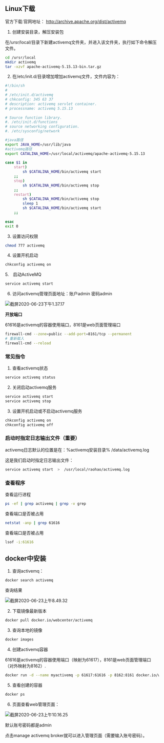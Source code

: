 ## Linux下载

官方下载:官网地址： http://archive.apache.org/dist/activemq

1. 创建安装目录，解压安装包

在/ursr/local/目录下新建activemq文件夹，并进入该文件夹，执行如下命令解压文件。

```sh
cd /ursr/local
mkdir activemq
tar -xzvf apache-activemq-5.15.13-bin.tar.gz
```

2. 在/etc/init.d/目录增加增加activemq文件，文件内容为：

```sh
#!/bin/sh
#
# /etc/init.d/activemq
# chkconfig: 345 63 37
# description: activemq servlet container.
# processname: activemq 5.15.13
 
# Source function library.
#. /etc/init.d/functions
# source networking configuration.
#. /etc/sysconfig/network

#java路径
export JAVA_HOME=/usr/lib/java
#activemq路径
export CATALINA_HOME=/usr/local/activemq/apache-activemq-5.15.13
 
case $1 in
    start)
        sh $CATALINA_HOME/bin/activemq start
    ;;
    stop)
        sh $CATALINA_HOME/bin/activemq stop
    ;;
    restart)
        sh $CATALINA_HOME/bin/activemq stop
        sleep 1
        sh $CATALINA_HOME/bin/activemq start
    ;;
 
esac
exit 0
```

3. 设置访问权限

```sh
chmod 777 activemq
```

4. 设置开机启动

```sh
chkconfig activemq on
```

5.　启动ActiveMQ

```sh
service activemq start
```

6. 访问activemq管理页面地址：账户admin  密码admin

![截屏2020-06-23下午1.37.17](https://gitee.com/Sunxz007/PicStorage/raw/master/imgs/20200623133831.png)

**开放端口**

61616是activemq的容器使用端口，8161是web页面管理端口

```sh
firewall-cmd --zone=public --add-port=8161/tcp --permanent
# 重新载入
firewall-cmd --reload
```

### 常见指令

1. 查看activemq状态

```sh
service activemq status
```

2. 关闭启动activemq服务

```sh
service activemq start
service activemq stop
```

3. 设置开机启动或不启动activemq服务

```sh
chkconfig activemq on
chkconfig activemq off
```

### 启动时指定日志输出文件（重要）

activemq日志默认的位置是在：%activemq安装目录% /data/activemq.log

这是我们启动时指定日志输出文件：

```sh
service activemq start  >  /usr/local/raohao/activemq.log
```

### 查看程序

查看运行进程

```sh
ps -ef | grep activemq | grep -v grep
```

查看端口是否被占用

```sh
netstat -anp | grep 61616
```

查看端口是否被占用

```sh
lsof -i:61616
```

## docker中安装

1. 查询activemq：

```sh
docker search activemq
```

查询结果

![截屏2020-06-23上午8.49.32](https://gitee.com/Sunxz007/PicStorage/raw/master/imgs/20200623085123.png)

2. 下载镜像最新版本

```sh
docker pull docker.io/webcenter/activemq
```

3. 查询本地的镜像

```sh
docker images
```

4. 创建activemq容器

 61616是activemq的容器使用端口（映射为61617），8161是web页面管理端口（对外映射为8162）.

```sh
docker run -d --name myactivemq -p 61617:61616 -p 8162:8161 docker.io/webcenter/activemq:latest
```

5. 查看创建的容器

```sh
docker ps
```

6. 页面查看web管理页面：

![截屏2020-06-23上午10.16.25](https://gitee.com/Sunxz007/PicStorage/raw/master/imgs/20200623101652.png)

默认账号密码都是admin

点击manage activemq broker就可以进入管理页面（需要输入账号密码）。

